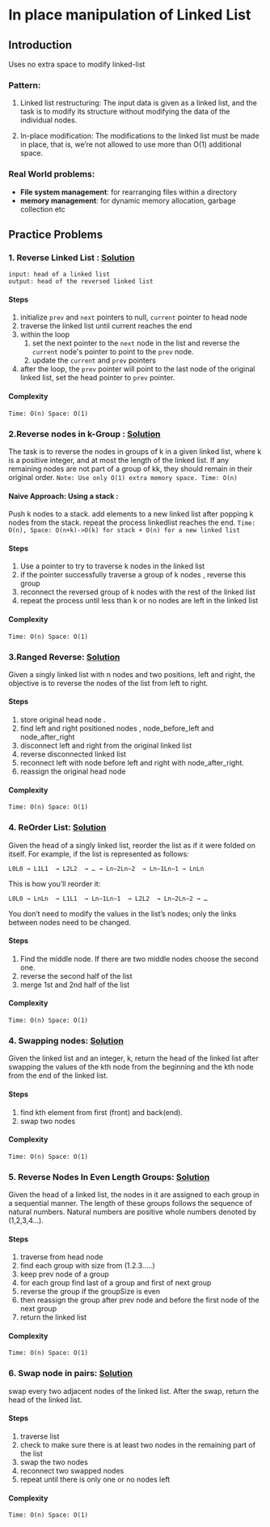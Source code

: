 # In place manipulation of Linked List

## Introduction
Uses no extra space to modify linked-list

### Pattern:
1. Linked list restructuring: The input data is given as a linked list, and the task is to modify its structure without 
modifying the data of the individual nodes.

2. In-place modification: The modifications to the linked list must be made in place, that is, we’re not allowed to use 
more than O(1) additional space.

### Real World problems:
- **File system management**: for rearranging files within a directory
- **memory management**: for dynamic memory allocation, garbage collection etc
## Practice Problems

### 1. Reverse Linked List : [Solution](../../Ostad/module-7/practice/reverse_linked_list.py)
````
input: head of a linked list
output: head of the reversed linked list
````
#### Steps
1. initialize `prev` and `next` pointers to null, `current` pointer to head node
2. traverse the linked list until current reaches the end
3. within the loop
   1. set the next pointer to the `next` node in the list and reverse the `current` node's pointer to point to the `prev` node.
   2. update the `current` and `prev` pointers
4. after the loop, the `prev` pointer will point to the last node of the original linked list, set the head pointer to `prev` pointer.
#### Complexity
`Time: O(n)
Space: O(1)`


### 2.Reverse nodes in k-Group : [Solution](reverse_nodes_in_groups.py)
The task is to reverse the nodes in groups of k in a given linked list, where k is a positive integer, and at most the length of the linked list. If any remaining nodes are not part of a group of kk, they should remain in their original order.
`Note: Use only O(1) extra memory space. Time: O(n)` 

#### Naive Approach: Using a stack :
Push k nodes to a stack. add elements to a new linked list after popping k nodes from the stack. repeat the process linkedlist reaches the end.
`Time: O(n), Space: O(n+k)->O(k) for stack + O(n) for a new linked list`

#### Steps
1. Use a pointer to try to traverse k nodes in the linked list
2. if the pointer successfully traverse a group of k nodes , reverse this group
3. reconnect the reversed group of k nodes with the rest of the linked list
4. repeat the process until less than k or no nodes are left in the linked list

#### Complexity
`Time: O(n)
Space: O(1)`


### 3.Ranged Reverse: [Solution](reverse_nodes_in_groups.py)
Given a singly linked list with n nodes and two positions, left and right, the objective is to reverse the nodes of the 
list from left to right.

#### Steps
1. store original head node .
2. find left and right positioned nodes , node_before_left and node_after_right
2. disconnect left and right from the original linked list 
3. reverse disconnected linked list
4. reconnect left with node before left and right with node_after_right.
5. reassign the original head node

#### Complexity
`Time: O(n)
Space: O(1)`

### 4. ReOrder List: [Solution](reorder_list.py)
Given the head of a singly linked list, reorder the list as if it were folded on itself. For example, if the list is represented as follows:

`L0L0 → L1L1  → L2L2  → … → Ln−2Ln−2  → Ln−1Ln−1 → LnLn`

This is how you’ll reorder it:

`L0L0 → LnLn  → L1L1  → Ln−1Ln−1  → L2L2  → Ln−2Ln−2 → …`

You don’t need to modify the values in the list’s nodes; only the links between nodes need to be changed.

#### Steps
1. Find the middle node. If there are two middle nodes choose the second one.
2. reverse the second half of the list
3. merge 1st and 2nd half of the list

#### Complexity
`Time: O(n)
Space: O(1)`

### 4. Swapping nodes: [Solution](swapping_nodes.py)
Given the linked list and an integer, k, return the head of the linked list after swapping the values of the kth node from the beginning and the kth node from the end of the linked list.

#### Steps
1. find kth element from first (front) and back(end).
2. swap two nodes

#### Complexity
`Time: O(n)
Space: O(1)`

### 5. Reverse Nodes In Even Length Groups: [Solution](reverse_node_in_even_groups.py)
Given the head of a linked list, the nodes in it are assigned to each group in a sequential manner. The length of these groups follows the sequence of natural numbers. Natural numbers are positive whole numbers denoted by (1,2,3,4...).
#### Steps
1. traverse from head node
2. find each group with size from (1.2.3.....)
3. keep prev node of a group
4. for each group find last of a group and first of next group 
5. reverse the group if the groupSize is even
6. then reassign the group after prev node and before the first node of the next group
7. return the linked list

#### Complexity
`Time: O(n)
Space: O(1)`

### 6. Swap node in pairs: [Solution](swap_each_pairs.py)
swap every two adjacent nodes of the linked list. After the swap, return the head of the linked list.
#### Steps
1. traverse list 
2. check to make sure there is at least two nodes in the remaining part of the list
3. swap the two nodes
4. reconnect two swapped nodes
5. repeat until there is only one or no nodes left

#### Complexity
`Time: O(n)
Space: O(1)`